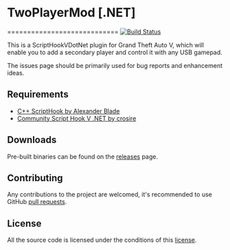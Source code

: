 # TwoPlayerMod [.NET]
============================
[![Build Status](https://ci.appveyor.com/api/projects/status/github/BenjaminFaal/twoplayermod?branch=master&svg=true)](https://ci.appveyor.com/project/BenjaminFaal/twoplayermod)

This is a ScriptHookVDotNet plugin for Grand Theft Auto V, which will enable you to add a secondary player and control it with any USB gamepad.

The issues page should be primarily used for bug reports and enhancement ideas.

## Requirements

* [C++ ScriptHook by Alexander Blade](http://www.dev-c.com/gtav/scripthookv/)
* [Community Script Hook V .NET by crosire](https://github.com/crosire)

## Downloads

Pre-built binaries can be found on the [releases](https://github.com/benjaminfaal/TwoPlayerMod/releases) page.

## Contributing

Any contributions to the project are welcomed, it's recommended to use GitHub [pull requests](https://help.github.com/articles/using-pull-requests/).

## License

All the source code is licensed under the conditions of this [license](https://github.com/BenjaminFaal/TwoPlayerMod/blob/master/LICENSE.txt).

